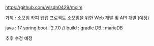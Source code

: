 https://github.com/wlsdn0429/moim

가제 : 소모임 카피 웹앱 프로젝트
소모임을 위한 Web 개발 및 API 개발 (예정)

java : 17
spring boot : 2.7.0 // build : gradle
DB : mariaDB

추후 수정 예정
